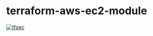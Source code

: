 # terraform-aws-ec2-module
[![tfsec](https://github.com/nataliagranato/terraform-aws-ec2-module/actions/workflows/tfsec.yml/badge.svg)](https://github.com/nataliagranato/terraform-aws-ec2-module/actions/workflows/tfsec.yml)